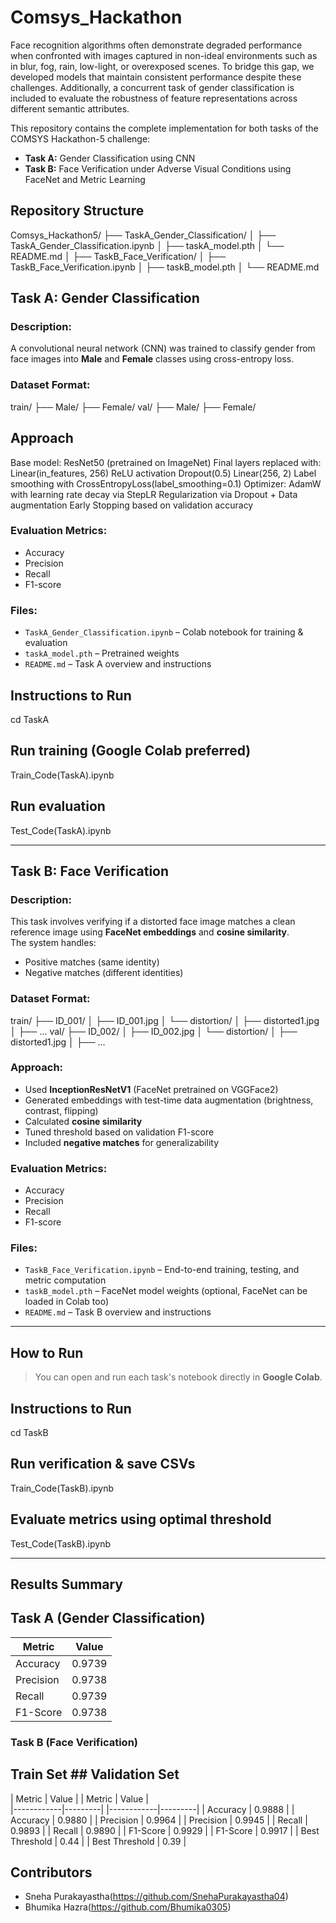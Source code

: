 # Comsys_Hackathon
Face recognition algorithms often demonstrate degraded performance when confronted with images captured in non-ideal environments such as in blur, fog, rain, low-light, or overexposed scenes. To bridge this gap, we developed models that maintain consistent performance despite these challenges. Additionally, a concurrent task of gender classification is included to evaluate the robustness of feature representations across different semantic attributes.


This repository contains the complete implementation for both tasks of the COMSYS Hackathon-5 challenge:

-  **Task A:** Gender Classification using CNN
-  **Task B:** Face Verification under Adverse Visual Conditions using FaceNet and Metric Learning


## Repository Structure

Comsys_Hackathon5/
├── TaskA_Gender_Classification/
│ ├── TaskA_Gender_Classification.ipynb
│ ├── taskA_model.pth
│ └── README.md
│
├── TaskB_Face_Verification/
│ ├── TaskB_Face_Verification.ipynb
│ ├── taskB_model.pth
│ └── README.md




## Task A: Gender Classification

### Description:
A convolutional neural network (CNN) was trained to classify gender from face images into **Male** and **Female** classes using cross-entropy loss.

### Dataset Format:
train/
├── Male/
├── Female/
val/
├── Male/
├── Female/

## Approach
Base model: ResNet50 (pretrained on ImageNet)
Final layers replaced with:
Linear(in_features, 256)
ReLU activation
Dropout(0.5)
Linear(256, 2)
Label smoothing with CrossEntropyLoss(label_smoothing=0.1)
Optimizer: AdamW with learning rate decay via StepLR
Regularization via Dropout + Data augmentation
Early Stopping based on validation accuracy

###  Evaluation Metrics:
- Accuracy
- Precision
- Recall
- F1-score

### Files:
- `TaskA_Gender_Classification.ipynb` – Colab notebook for training & evaluation
- `taskA_model.pth` – Pretrained weights
- `README.md` – Task A overview and instructions

## Instructions to Run
cd TaskA
## Run training (Google Colab preferred)
Train_Code(TaskA).ipynb

## Run evaluation
Test_Code(TaskA).ipynb

---

## Task B: Face Verification

###  Description:
This task involves verifying if a distorted face image matches a clean reference image using **FaceNet embeddings** and **cosine similarity**.  
The system handles:
- Positive matches (same identity)
- Negative matches (different identities)

### Dataset Format:
train/
├── ID_001/
│ ├── ID_001.jpg
│ └── distortion/
│ ├── distorted1.jpg
│ ├── ...
val/
├── ID_002/
│ ├── ID_002.jpg
│ └── distortion/
│ ├── distorted1.jpg
│ ├── ...


### Approach:
- Used **InceptionResNetV1** (FaceNet pretrained on VGGFace2)
- Generated embeddings with test-time data augmentation (brightness, contrast, flipping)
- Calculated **cosine similarity**
- Tuned threshold based on validation F1-score
- Included **negative matches** for generalizability

### Evaluation Metrics:
- Accuracy
- Precision
- Recall
- F1-score

### Files:
- `TaskB_Face_Verification.ipynb` – End-to-end training, testing, and metric computation
- `taskB_model.pth` – FaceNet model weights (optional, FaceNet can be loaded in Colab too)
- `README.md` – Task B overview and instructions

---

##  How to Run

> You can open and run each task's notebook directly in **Google Colab**.

## Instructions to Run
cd TaskB
## Run verification & save CSVs
Train_Code(TaskB).ipynb

## Evaluate metrics using optimal threshold
Test_Code(TaskB).ipynb

---

##  Results Summary

## Task A (Gender Classification)
| Metric     | Value   |
|------------|---------|
| Accuracy   | 0.9739  |
| Precision  | 0.9738  |
| Recall     | 0.9739  |
| F1-Score   | 0.9738  |

### Task B (Face Verification)
## Train Set                         ## Validation Set
| Metric     | Value   |              | Metric     | Value   |                
|------------|---------|              |------------|---------|
| Accuracy   | 0.9888  |              | Accuracy   | 0.9880  |
| Precision  | 0.9964  |              | Precision  | 0.9945  |
| Recall     | 0.9893  |              | Recall     | 0.9890  |
| F1-Score   | 0.9929  |              | F1-Score   | 0.9917  |
| Best Threshold | 0.44 |             | Best Threshold | 0.39 |

## Contributors

- Sneha Purakayastha(https://github.com/SnehaPurakayastha04)
- Bhumika Hazra(https://github.com/Bhumika0305)













